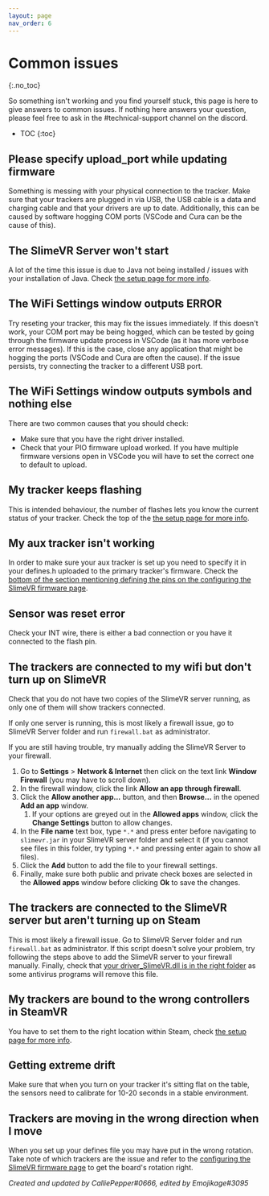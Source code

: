 ```yaml
---
layout: page
nav_order: 6
---
```


# Common issues
{:.no_toc}

So something isn't working and you find yourself stuck, this page is here to give answers to common issues. If nothing here answers your question, please feel free to ask in the #technical-support channel on the discord.

* TOC
{:toc}

## Please specify upload_port while updating firmware

Something is messing with your physical connection to the tracker. Make sure that your trackers are plugged in via USB, the USB cable is a data and charging cable and that your drivers are up to date. Additionally, this can be caused by software hogging COM ports (VSCode and Cura can be the cause of this).

## The SlimeVR Server won't start

A lot of the time this issue is due to Java not being installed / issues with your installation of Java. Check [the setup page for more info](slimevr-setup.md#install-java).

## The WiFi Settings window outputs ERROR 

Try reseting your tracker, this may fix the issues immediately. If this doesn't work, your COM port may be being hogged, which can be tested by going through the firmware update process in VSCode (as it has more verbose error messages). If this is the case, close any application that might be hogging the ports (VSCode and Cura are often the cause). If the issue persists, try connecting the tracker to a different USB port.

## The WiFi Settings window outputs symbols and nothing else

There are two common causes that you should check:
- Make sure that you have the right driver installed.
- Check that your PIO firmware upload worked. If you have multiple firmware versions open in VSCode you will have to set the correct one to default to upload.

## My tracker keeps flashing

This is intended behaviour, the number of flashes lets you know the current status of your tracker. Check the top of the [the setup page for more info](slimevr-setup.md#readiness-checklist).

## My aux tracker isn't working

In order to make sure your aux tracker is set up you need to specify it in your defines.h uploaded to the primary tracker's firmware. Check the [bottom of the section mentioning defining the pins on the configuring the SlimeVR firmware page](configuring_project.md#define-pins-of-the-selected-board).

## Sensor was reset error

Check your INT wire, there is either a bad connection or you have it connected to the flash pin.

## The trackers are connected to my wifi but don't turn up on SlimeVR

Check that you do not have two copies of the SlimeVR server running, as only one of them will show trackers connected.

If only one server is running, this is most likely a firewall issue, go to SlimeVR Server folder and run `firewall.bat` as administrator.

If you are still having trouble, try manually adding the SlimeVR Server to your firewall. 

1. Go to **Settings** > **Network & Internet** then click on the text link **Window Firewall** (you may have to scroll down). 
1. In the firewall window, click the link **Allow an app through firewall**.
1. Click the **Allow another app...** button, and then **Browse...** in the opened **Add an app** window. 
	1. If your options are greyed out in the **Allowed apps** window, click the **Change Settings** button to allow changes.
1. In the **File name** text box, type `*.*` and press enter before navigating to `slimevr.jar` in your SlimeVR server folder and select it (if you cannot see files in this folder, try typing `*.*` and pressing enter again to show all files).
1. Click the **Add** button to add the file to your firewall settings.
1. Finally, make sure both public and private check boxes are selected in the **Allowed apps** window before clicking **Ok** to save the changes.

## The trackers are connected to the SlimeVR server but aren't turning up on Steam

This is most likely a firewall issue. Go to SlimeVR Server folder and run `firewall.bat` as administrator. If this script doesn't solve your problem, try following the steps above to add the SlimeVR server to your firewall manually. Finally, check that [your driver_SlimeVR.dll is in the right folder](slimevr-setup.md#install-driver) as some antivirus programs will remove this file.

## My trackers are bound to the wrong controllers in SteamVR

You have to set them to the right location within Steam, check [the setup page for more info](slimevr-setup.md#configure-proportions-and-trackers).

## Getting extreme drift

Make sure that when you turn on your tracker it's sitting flat on the table, the sensors need to calibrate for 10-20 seconds in a stable environment.

## Trackers are moving in the wrong direction when I move

When you set up your defines file you may have put in the wrong rotation. Take note of which trackers are the issue and refer to the [configuring the SlimeVR firmware page](configuring_project.md#adjust-board-rotation) to get the board's rotation right.

*Created and updated by CalliePepper#0666, edited by Emojikage#3095*